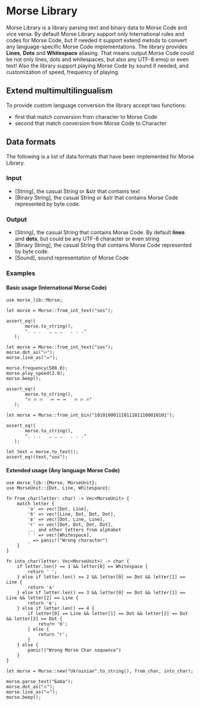 # Morse Library

Morse Library is a library parsing text and binary data
to Morse Code and vice versa.
By default Morse Library support only International rules and codes for Morse
Code, but if needed it support extend metods to convert any language-specific
Morse Code implementations. The library provides **Lines**, **Dots** and **Whitespace**
aliasing. That means output Morse Code could be not only lines, dots and whitespaces,
but also any UTF-8 emoji or even text! Also the library support playing Morse Code by sound
if needed, and customization of speed, frequency of playing.

## Extend multimultilingualism

To provide custom language conversion the library accept two functions:
- first that match conversion from character to Morse Code
- second that match conversion from Morse Code to Character

## Data formats
The following is a list of data formats that have been implemented
for Morse Library.
### Input
- [String], the casual String or &str that contains text
- [Binary String], the casual String or &str that contains Morse Code represented by byte code.
### Output
- [String], the casual String that contains Morse Code. By default **lines** and **dots**, but could be
  any UTF-8 character or even string
- [Binary String], the casual String that contains Morse Code represented by byte code.
- [Sound], sound representation of Morse Code

### Examples

#### Basic usage (International Morse Code)
 ```
 use morse_lib::Morse;

 let morse = Morse::from_int_text("sos");

 assert_eq!(
        morse.to_string(),
        ". . .   ⚊ ⚊ ⚊   . . ."
    );

let morse = Morse::from_int_text("sos");
morse.dot_as("🔥");
morse.line_as("➖");

morse.frequency(500.0);
morse.play_speed(2.0);
morse.beep();

assert_eq!(
        morse.to_string(),
        "🔥 🔥 🔥   ➖ ➖ ➖   🔥 🔥 🔥"
    );

let morse = Morse::from_int_bin("101010001110111011100010101");

 assert_eq!(
        morse.to_string(),
        ". . .   ⚊ ⚊ ⚊   . . ."
    );

let text = morse.to_text();
assert_eq!(text,"sos");

 ```


#### Extended usage (Any language Morse Code)

```
use morse_lib::{Morse, MorseUnit};
use MorseUnit::{Dot, Line, Whitespace};

fn from_char(letter: char) -> Vec<MorseUnit> {
    match letter {
        'a' => vec![Dot, Line],
        'б' => vec![Line, Dot, Dot, Dot],
        'в' => vec![Dot, Line, Line],
        'г' => vec![Dot, Dot, Dot, Dot],
        ... and other letters from alphabet
        ' ' => vec![Whitespace],
        _ => panic!("Wrong character")
    }
}

fn into_char(letter: Vec<MorseUnit>) -> char {
    if letter.len() == 1 && letter[0] == Whitespace {
        return ' ';
    } else if letter.len() == 2 && letter[0] == Dot && letter[1] == Line {
        return 'а'
    } else if letter.len() == 3 && letter[0] == Dot && letter[1] == Line && letter[2] == Line {
        return 'в';
    } else if letter.len() == 4 {
        if letter[0] == Line && letter[1] == Dot && letter[2] == Dot && letter[3] == Dot {
            return 'б';
        } else {
            return 'г';
        }
    } else {
        panic!("Wrong Morse Char sequence")
    }
}

let morse = Morse::new("Ukrainian".to_string(), from_char, into_char);

morse.parse_text("Баба");
morse.dot_as("🔥");
morse.line_as("➖");
morse.beep();
```